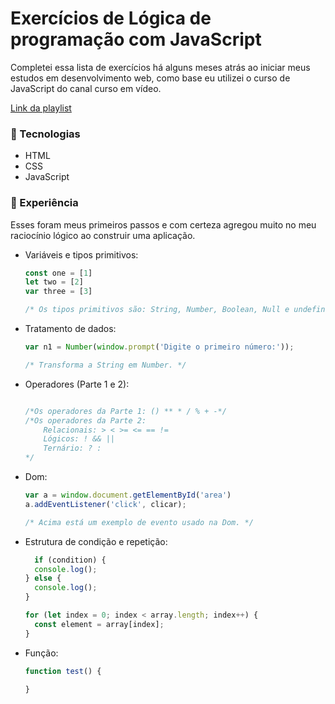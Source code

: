 # Exercícios de Lógica de programação com JavaScript
<p>Completei essa lista de exercícios há alguns meses atrás ao iniciar meus estudos em desenvolvimento web, como base eu utilizei o curso de JavaScript do canal curso em vídeo. </p>

 [Link da playlist](https://www.youtube.com/watch?v=BXqUH86F-kA&list=PLntvgXM11X6pi7mW0O4ZmfUI1xDSIbmTm)

### 🚀 Tecnologias   
- HTML  
- CSS
- JavaScript

### 📌 Experiência
Esses foram meus primeiros passos e com certeza agregou muito no meu raciocínio lógico ao construir uma aplicação.

<ul>
  <li>Variáveis e tipos primitivos:</li>

  ```Javascript
  const one = [1]
  let two = [2]
  var three = [3]

  /* Os tipos primitivos são: String, Number, Boolean, Null e undefined.*/
  ```
  <li>Tratamento de dados:</li>

  ```Javascript
  var n1 = Number(window.prompt('Digite o primeiro número:'));

  /* Transforma a String em Number. */
  ```

  <li>Operadores (Parte 1 e 2):</li>

  ```Javascript

  /*Os operadores da Parte 1: () ** * / % + -*/
  /*Os operadores da Parte 2:
      Relacionais: > < >= <= == !=
      Lógicos: ! && ||
      Ternário: ? :
  */
  ```  
  <li>Dom:</li>

  ```Javascript
  var a = window.document.getElementById('area')
  a.addEventListener('click', clicar);

  /* Acima está um exemplo de evento usado na Dom. */
  ```
  <li>Estrutura de condição e repetição:</li>

  ```Javascript
    if (condition) {
    console.log();
  } else {
    console.log();
  }

  for (let index = 0; index < array.length; index++) {
    const element = array[index];    
  }
  ```  
  <li>Função:</li>

  ```Javascript
  function test() {
    
  }
  ```
</ul>